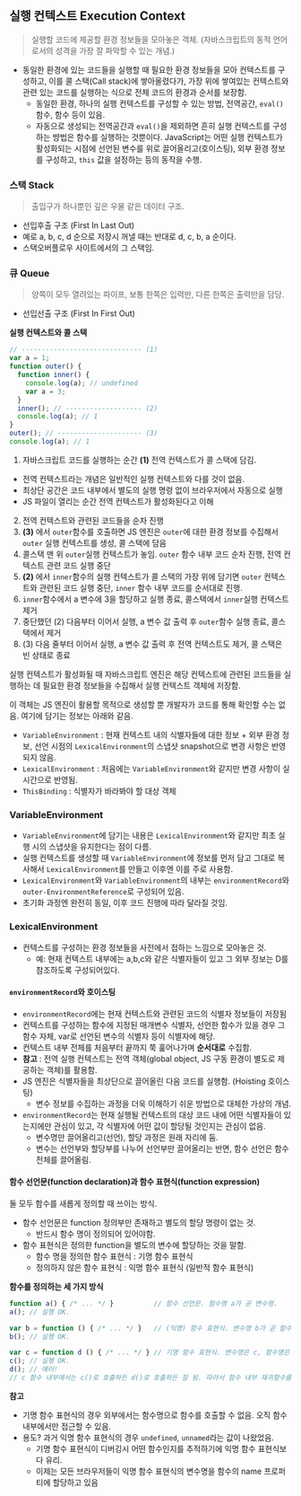 ## 실행 컨텍스트 Execution Context
> 실행할 코드에 제공할 환경 정보들을 모아놓은 객체. (자바스크립트의 동적 언어로서의 성격을 가장 잘 파악할 수 있는 개념.)
- 동일한 환경에 있는 코드들을 실행할 때 필요한 환경 정보들을 모아 컨텍스트를 구성하고, 이를 콜 스택(Call stack)에 쌓아올렸다가, 가장 위에 쌓여있는 컨텍스트와 관련 있는 코드를 실행하는 식으로 전체 코드의 환경과 순서를 보장함.
  - 동일한 환경, 하나의 실행 컨텍스트를 구성할 수 있는 방법, 전역공간, `eval()` 함수, 함수 등이 있음.
  - 자동으로 생성되는 전역공간과 `eval()`을 제외하면 흔히 실행 컨텍스트를 구성하는 뱡법은 함수를 실행하는 것뿐이다.
JavaScript는 어떤 실행 컨텍스트가 활성화되는 시점에 선언된 변수를 위로 끌어올리고(호이스팅), 외부 환경 정보를 구성하고, `this` 값을 설정하는 등의 동작을 수행.

### 스택 Stack
> 출입구가 하나뿐인 깊은 우물 같은 데이터 구조.
- 선입후출 구조 (First In Last Out)
- 예로 a, b, c, d 순으로 저장시 꺼낼 때는 반대로 d, c, b, a 순이다.
- 스택오버플로우 사이트에서의 그 스택임.

### 큐 Queue
> 양쪽이 모두 열려있는 파이프, 보통 한쪽은 입력만, 다른 한쪽은 출력만을 담당.
- 선입선출 구조 (First In First Out)

**실행 컨텍스트와 콜 스택**
```js
// ------------------------------ (1)
var a = 1;
function outer() {
  function inner() {
    console.log(a); // undefined
    var a = 3;
  }
  inner(); // ------------------- (2)
  console.log(a); // 1
}
outer(); // --------------------- (3)
console.log(a); // 1
```

1. 자바스크립트 코드를 실행하는 순간 **(1)** 전역 컨텍스트가 콜 스택에 담김.
  - 전역 컨텍스트라는 개념은 일반적인 실행 컨텍스트와 다를 것이 없음.
  - 최상단 공간은 코드 내부에서 별도의 실행 명령 없이 브라우저에서 자동으로 실행
  - JS 파일이 열리는 순간 전역 컨텍스트가 활성화된다고 이해
2. 전역 컨텍스트와 관련된 코드들을 순차 진행
3. **(3)** 에서 `outer`함수를 호출하면 JS 엔진은 `outer`에 대한 환경 정보를 수집해서 `outer` 실행 컨텍스트를 생성, 콜 스택에 담음
4. 콜스택 맨 위 `outer`실행 컨텍스트가 놓임. `outer` 함수 내부 코드 순차 진행, 전역 컨텍스트 관련 코드 실행 중단
5. **(2)** 에서 `inner`함수의 실행 컨텍스트가 콜 스택의 가장 위에 담기면 `outer` 컨텍스트와 관련된 코드 실행 중단, `inner` 함수 내부 코드를 순서대로 진행.
6. `inner`함수에서 a 변수에 3을 할당하고 실행 종료, 콜스택에서 `inner`실행 컨텍스트 제거
7. 중단했던 (2) 다음부터 이어서 실행, a 변수 값 출력 후 `outer`함수 실행 종료, 콜스택에서 제거
8. (3) 다음 줄부터 이어서 실행, a 변수 값 출력 후 전역 컨텍스트도 제거, 콜 스택은 빈 상태로 종료

실행 컨텍스트가 활성화될 때 자바스크립트 엔진은 해당 컨텍스트에 관련된 코드들을 실행하는 데 필요한 환경 정보들을 수집해서 실행 컨텍스트 객체에 저장함.

이 객체는 JS 엔진이 활용할 목적으로 생성할 뿐 개발자가 코드를 통해 확인할 수는 없음. 여기에 담기는 정보는 아래와 같음.
- `VariableEnvironment` : 현재 컨텍스트 내의 식별자들에 대한 정보 + 외부 환경 정보, 선언 시점의 `LexicalEnvironment`의 스냅샷 snapshot으로 변경 사항은 반영되지 않음.
- `LexicalEnvironment` : 처음에는 `VariableEnvironment`와 같지만 변경 사항이 실시간으로 반영됨.
- `ThisBinding` : 식별자가 바라봐야 할 대상 객체

### VariableEnvironment
- `VariableEnvironment`에 담기는 내용은 `LexicalEnvironment`와 같지만 최초 실행 시의 스냅샷을 유지한다는 점이 다름.
- 실행 컨텍스트를 생성할 때 `VariableEnvironment`에 정보를 먼저 담고 그대로 복사해서 `LexicalEnvironment`를 만들고 이후엔 이를 주로 사용함.
- `LexicalEnvironment`와 `VariableEnvironment`의 내부는 `environmentRecord`와 `outer-EnvironmentReference`로 구성되어 있음.
- 초기화 과정엔 완전히 동일, 이후 코드 진행에 따라 달라질 것임.

### LexicalEnvironment
- 컨텍스트를 구성하는 환경 정보들을 사전에서 접하는 느낌으로 모아놓은 것.
  - 예: 현재 컨텍스트 내부에는 a,b,c와 같은 식별자들이 있고 그 외부 정보는 D를 참조하도록 구성되어있다.

#### `environmentRecord`와 호이스팅
- `environmentRecord`에는 현재 컨텍스트와 관련된 코드의 식별자 정보들이 저장됨
- 컨텍스트를 구성하는 함수에 지정된 매개변수 식별자, 선언한 함수가 있을 경우 그 함수 자체, var로 선언된 변수의 식별자 등이 식별자에 해당.
- 컨텍스트 내부 전체를 처음부터 끝까지 쭉 훑어나가며 **순서대로** 수집함.
- **참고** : 전역 실행 컨텍스트는 전역 객체(global object, JS 구동 환경이 별도로 제공하는 객체)를 활용함. 
- JS 엔진은 식별자들을 최상단으로 끌어올린 다음 코드를 실행함. (Hoisting 호이스팅)
  - 변수 정보를 수집하는 과정을 더욱 이해하기 쉬운 방법으로 대체한 가상의 개념.
- `environmentRecord`는 현재 실행될 컨텍스트의 대상 코드 내에 어떤 식별자들이 있는지에만 관심이 있고, 각 식별자에 어떤 값이 할당될 것인지는 관심이 없음.
  - 변수명만 끌어올리고(선언), 할당 과정은 원래 자리에 둠.
  - 변수는 선언부와 할당부를 나누어 선언부만 끌어올리는 반면, 함수 선언은 함수 전체를 끌어올림.

#### 함수 선언문(function declaration)과 함수 표현식(function expression)
둘 모두 함수를 새롭게 정의할 때 쓰이는 방식. 

- 함수 선언문은 function 정의부만 존재하고 별도의 할당 명령이 없는 것.
  - 반드시 함수 명이 정의되어 있어야함.
- 함수 표현식은 정의한 function을 별도의 변수에 할당하는 것을 말함.
  - 함수 명을 정의한 함수 표현식 : 기명 함수 표현식
  - 정의하지 않은 함수 표현식 : 익명 함수 표현식 (일반적 함수 표현식)

**함수를 정의하는 세 가지 방식**
```js
function a() { /* ... */ }          // 함수 선언문. 함수명 a가 곧 변수명.
a(); // 실행 OK.

var b = function () { /* ... */ }   // (익명) 함수 표현식. 변수명 b가 곧 함수명.
b(); // 실행 OK.

var c = function d () { /* ... */ } // 기명 함수 표현식. 변수명은 c, 함수명은 d.
c(); // 실행 OK.
d(); // 에러!
// c 함수 내부에서는 c()로 호출하든 d()로 호출하든 잘 됨. 따라서 함수 내부 재귀함수를 호출하는 용도로 쓸 수 있었음. 
```

**참고**
- 기명 함수 표현식의 경우 외부에서는 함수명으로 함수를 호출할 수 없음. 오직 함수 내부에서만 접근할 수 있음.
- 용도? 과거 익명 함수 표현식의 경우 `undefined`, `unnamed`라는 값이 나왔었음. 
  - 기명 함수 표현식이 디버깅시 어떤 함수인지를 추적하기에 익명 함수 표현식보다 유리.
  - 이제는 모든 브라우저들이 익명 함수 표현식의 변수명을 함수의 name 프로퍼티에 할당하고 있음



